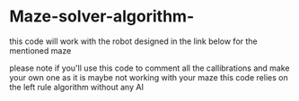 # Maze-solver-algorithm-

this code will work with the robot designed in the link below for the mentioned maze 


please note if you'll use this code to comment all the callibrations and make your own one as it is maybe not working with your maze 
this code relies on the left rule algorithm without any AI 
